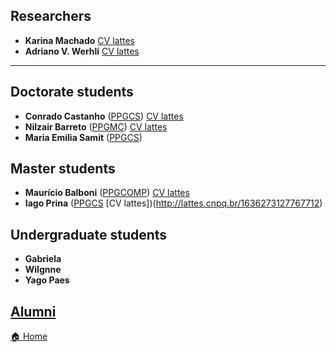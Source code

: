 ## Researchers
* **Karina Machado**    [CV lattes](http://lattes.cnpq.br/3528633359332021)
* **Adriano V. Werhli** [CV lattes](http://lattes.cnpq.br/4393367734853964)

---

## Doctorate students

* **Conrado Castanho**   ([PPGCS](https://ppgcs.furg.br/))  [CV lattes](http://lattes.cnpq.br/3796740395234406) 
* **Nilzair Barreto**   ([PPGMC](https://ppgmc.furg.br/))  [CV lattes](http://lattes.cnpq.br/4393367734853964) 
* **Maria Emilia Samit** ([PPGCS](https://ppgcs.furg.br/)) 

## Master students

* **Maurício Balboni**  ([PPGCOMP](http://www.ppgcomp.c3.furg.br/)) [CV lattes](http://lattes.cnpq.br/3609550361656485)
* **Iago Prina**  ([PPGCS](https://ppgcs.furg.br/) [CV lattes])(http://lattes.cnpq.br/1636273127767712) 


## Undergraduate students
* **Gabriela** 
* **Wilgnne** 
* **Yago Paes** 

## [Alumni](alumni.md)



[🏠 Home](index.md)
